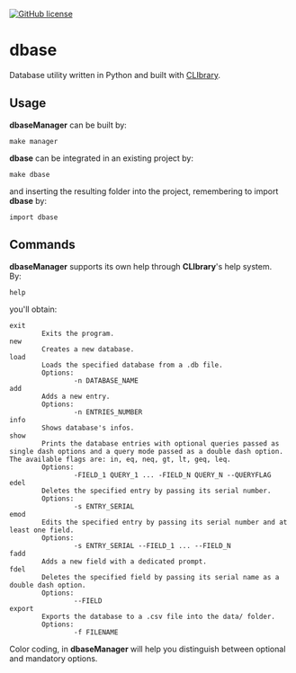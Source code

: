 [![GitHub license](https://img.shields.io/github/license/diantonioandrea/dbase)](https://github.com/diantonioandrea/dbase/blob/main/LICENSE)

# dbase

Database utility written in Python and built with [CLIbrary](https://github.com/diantonioandrea/CLIbrary).

## Usage

**dbaseManager** can be built by:

	make manager

**dbase** can be integrated in an existing project by:

	make dbase

and inserting the resulting folder into the project, remembering to import **dbase** by:

	import dbase

## Commands

**dbaseManager** supports its own help through **CLIbrary**'s help system.  
By:

	help

you'll obtain:

	exit
			Exits the program.
	new
			Creates a new database.
	load
			Loads the specified database from a .db file.
			Options:
					-n DATABASE_NAME
	add
			Adds a new entry.
			Options:
					-n ENTRIES_NUMBER
	info
			Shows database's infos.
	show
			Prints the database entries with optional queries passed as single dash options and a query mode passed as a double dash option. The available flags are: in, eq, neq, gt, lt, geq, leq.
			Options:
					-FIELD_1 QUERY_1 ... -FIELD_N QUERY_N --QUERYFLAG
	edel
			Deletes the specified entry by passing its serial number.
			Options:
					-s ENTRY_SERIAL
	emod
			Edits the specified entry by passing its serial number and at least one field.
			Options:
					-s ENTRY_SERIAL --FIELD_1 ... --FIELD_N
	fadd
			Adds a new field with a dedicated prompt.
	fdel
			Deletes the specified field by passing its serial name as a double dash option.
			Options:
					--FIELD
	export
			Exports the database to a .csv file into the data/ folder.
			Options:
					-f FILENAME

Color coding, in **dbaseManager** will help you distinguish between optional and mandatory options.